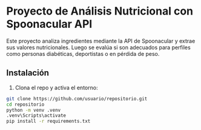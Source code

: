 # Proyecto de Análisis Nutricional con Spoonacular API

Este proyecto analiza ingredientes mediante la API de Spoonacular y extrae sus valores nutricionales. Luego se evalúa si son adecuados para perfiles como personas diabéticas, deportistas o en pérdida de peso.

## Instalación

1. Clona el repo y activa el entorno:

```bash
git clone https://github.com/usuario/repositorio.git
cd repositorio
python -m venv .venv
.venv\Scripts\activate
pip install -r requirements.txt